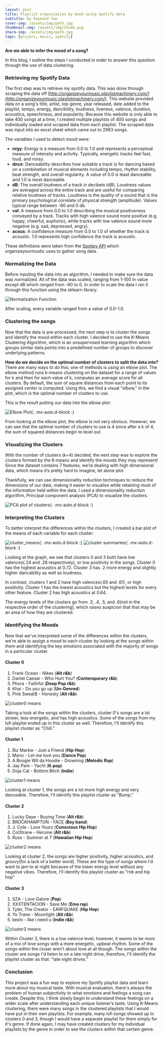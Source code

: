 ```yaml
---
layout: post
title: Playlist organization by mood using Spotify data
subtitle: by Raymond Tan
cover-img: /assets/img/path.jpg
thumbnail-img: /assets/img/thumb.png
share-img: /assets/img/path.jpg
tags: [project, music, spotify]
---
```


**Are we able to infer the mood of a song?**

In this blog, I outline the steps I conducted in order to answer this question through the use of data clustering.

### Retrieving my Spotify Data
The first step was to retrieve my spotify data. This was done through scraping the data off [http://organizeyourmusic.playlistmachinery.com/](http://organizeyourmusic.playlistmachinery.com/). This website provided data on a song's title, artist, top genre, year released, date added to the playlist, tempo,	energy,	dancibility, loudness, liveness, valence,	duration,	acoustics, speechiness,	and popularity. Because this website is only able to take 400 songs at a time, I created multiple playlists of 400 songs and individually loaded and scraped data from each playlist. The scraped data was input into an excel sheet which came out to 2963 songs.

The variables I used to detect mood were:

*   **nrgy**: Energy is a measure from 0.0 to 1.0 and represents a perceptual measure of intensity and activity. Typically, energetic tracks feel fast, loud, and noisy.
*   **dnce**: Danceability describes how suitable a track is for dancing based on a combination of musical elements including tempo, rhythm stability, beat strength, and overall regularity. A value of 0.0 is least danceable and 1.0 is most danceable.
*   **dB**: The overall loudness of a track in decibels (dB). Loudness values are averaged across the entire track and are useful for comparing relative loudness of tracks. Loudness is the quality of a sound that is the primary psychological correlate of physical strength (amplitude). Values typical range between -60 and 0 db.
*   **val**: A measure from 0.0 to 1.0 describing the musical positiveness conveyed by a track. Tracks with high valence sound more positive (e.g. happy, cheerful, euphoric), while tracks with low valence sound more negative (e.g. sad, depressed, angry).
*   **acous**:  A confidence measure from 0.0 to 1.0 of whether the track is acoustic. 1.0 represents high confidence the track is acoustic.

These definitions were taken from the [Spotipy API](https://developer.spotify.com/documentation/web-api/reference/tracks/get-audio-features/) which organizeyourmustic uses to gather song data.

### Normalizing the Data
Before inputing the data into an algorithm, I needed to make sure the data was normalized. All of the data was scaled, ranging from 1-100 in value except dB which ranged from -60 to 0. In order to scale the data I ran it through this function using the sklearn library:

![Normalization Function](/assets/img/normalization.JPG)

After scaling, every variable ranged from a value of 0.0-1.0.

### Clustering the songs
Now that the data is pre-processed, the next step is to cluster the songs and identify the mood within each cluster. I decided to use the K-Means Clustering Algorithm, which is an unsupervised learning algorithm which groups similar data points into a predefined number of groups to discover underlying patterns.

**How do we decide on the optimal number of clusters to split the data into?**
There are many ways to do this; one of methods is using an elbow plot. The elbow method runs k-means clustering on the dataset for a range of values for k and then for each value of k, computes an average score for all clusters. By default, the sum of square distances from each point to its assigned center is computed. Using this, we find a visual "elbow," in the plot, which is the optimal number of clusters to use.

This is the result putting our data into the elbow plot:

![Elbow Plot](/assets/img/elbowplot.JPG){: .mx-auto.d-block :}

From looking at the elbow plot, the elbow is not very obvious. However, we can see that the optimal number of clusters to use is 4 since after a k of 4, the sum of squared distances begin to level out.

### Visualizing the Clusters
With the number of clusters (k=4) decided, the next step was to explore the clusters formed by the K-means and identify the moods they may represent!
Since the dataset contains 7 features, we’re dealing with high dimensional data, which means it’s pretty hard to imagine, let alone plot.

Thankfully, we can use dimensionality reduction techniques to reduce the dimensions of our data, making it easier to visualise while retaining most of the information held within the data. I used a dimensionality reduction algorithm, Principal component analysis (PCA) to visualize the clusters.

![PCA plot of clusters](/assets/img/clusters.JPG){: .mx-auto.d-block :}

### Interpreting the Clusters
To better interpret the differences within the clusters, I created a bar plot of the means of each variable for each cluster:

![cluster_means](/assets/img/cluster_means2.png){: .mx-auto.d-block :}
![cluster summaries](/assets/img/cluster_summaries.JPG){: .mx-auto.d-block :}

Looking at the graph, we see that clusters 0 and 3 both have low valences(.24 and .28 respectively), or low positivity in the songs. Cluster 0 has the highest acoustics at 0.72. Cluster 3 has .2 more energy and slightly higher dancability as well as loudness.

In contrast, clusters 1 and 2 have high valences(.65 and .61), or high positivity. Cluster 1 has the lowest acoustics but the highest levels for every other feature. Cluster 2 has high acoustics at 0.64.

The energy levels of the clusters go from .3, .4, .5, and .6(not in the respective order of the clustering), which raises suspicion that that may be an area of how they are clustered.

### Identifying the Moods
Now that we've interpreted some of the differences within the clusters, we're able to assign a mood to each cluster by looking at the songs within them and identifying the key emotions associated with the majority of songs in a particular cluster.

#### Cluster 0
1. Frank Ocean - Nikes (**Alt r&b**)
2. Daniel Caesar - Who Hurt You? (**Contemporary r&b**)
3. Phora - Faithful (**Deep Pop r&b**)
4. Khai - Do you go up (**Un-Genred**)
5. Pink Sweat$ - Honesty (**Alt r&b**)

![cluster0 means](/assets/img/cluster0_means.JPG)

Taking a look at the songs within the clusters, cluster 0's songs are a lot slower, less energetic, and has high acoustics. Some of the songs from my lofi playlist ended up in this cluster as well. Therefore, I'll identify this playlist cluster as "Chill."

#### Cluster 1
1. Biz Markie - Just a Friend (**Hip Hop**)
2. Mario - Let me love you (**Dance Pop**)
3. A Boogie Wit da Hoodie - Drowning (**Melodic Rap**)
4. Jay Park - Yacht (**K-pop**)
5. Doja Cat - Bottom Bitch (**Indie**)

![cluster1 means](/assets/img/cluster1_means.JPG)

Looking at cluster 1, the songs are a lot more high energy and very danceable. Therefore, I'll identify this playlist cluster as "Bump."

#### Cluster 2
1. Lucky Daye - Buying Time (**Alt r&b**)
2. BROCKHAMPTON - FACE (**Boy band**)
3. J. Cole - Love Yourz (**Conscious Hip Hop**)
4. Col3trane - Heroine (**Alt r&b**)
5. Russ - Summer at 7 (**Hawaiian Hip Hop**)

![cluster2 means](/assets/img/cluster2_means.JPG)

Looking at cluster 2, the songs are higher positivity, higher acoustics, and groovy(for a lack of a better word). These are the type of songs where I'd want to jam to at night because of the lower energy level without any negative vibes. Therefore, I'll identify this playlist cluster as "rnb and hip hop"

#### Cluster 3
1. SZA - Love Galore (**Pop**)
2. XXXTENTACION - Save Me (**Emo rap**)
3. Tyler, The Creator - EARFQUAKE (**Hip Hop**)
4. Yo Trane - Moonlight (**Alt r&b**)
5. keshi - like i need u (**Indie r&b**)

![cluster3 means](/assets/img/cluster3_means.JPG)

Within Cluster 3, there is a low valence level, however, it seems to be more of a mix of love songs with a more energetic, upbeat rhythm. Some of the songs within the cluser aren't about love at all though. The songs within the cluster are songs I'd listen to on a late night drive, therefore, I'll identify the playlist cluster as that: "late night drives."

### Conclusion
This project was a fun way to explore my Spotify playlist data and learn more about my musical taste. With musical evaluation, there's always the problem of human subjectivity to what emotions and feelings a song can create. Despite this, I think slowly begin to understand these feelings on a wider scale after understanding each unique listener’s taste. Using K-Means clustering, there were many songs in the clustered playlists that I would have put in their own playlists. For example, many lofi songs showed up in clusters 0 and 3, though I would have a separate playlist for them simply for it's genre. If done again, I may have created clusters for my individual playlists by the genre in order to see the clusters within that certain genre.
